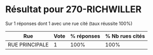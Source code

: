 # Résultat pour 270-RICHWILLER

Sur 1 réponses dont 1 avec une rue cité (taux réussite 100%)

| Rue | Vote | % réponses | % Nb rues cités|
|-----|------|------------|----------------|
| RUE PRINCIPALE | 1 | 100% | 100%|
